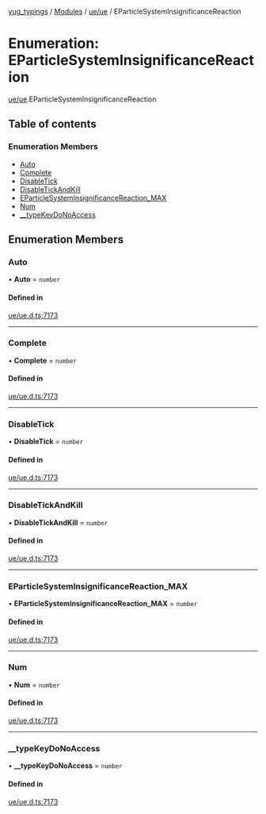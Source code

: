 [yug_typings](../README.md) / [Modules](../modules.md) / [ue/ue](../modules/ue_ue.md) / EParticleSystemInsignificanceReaction

# Enumeration: EParticleSystemInsignificanceReaction

[ue/ue](../modules/ue_ue.md).EParticleSystemInsignificanceReaction

## Table of contents

### Enumeration Members

- [Auto](ue_ue.EParticleSystemInsignificanceReaction.md#auto)
- [Complete](ue_ue.EParticleSystemInsignificanceReaction.md#complete)
- [DisableTick](ue_ue.EParticleSystemInsignificanceReaction.md#disabletick)
- [DisableTickAndKill](ue_ue.EParticleSystemInsignificanceReaction.md#disabletickandkill)
- [EParticleSystemInsignificanceReaction\_MAX](ue_ue.EParticleSystemInsignificanceReaction.md#eparticlesysteminsignificancereaction_max)
- [Num](ue_ue.EParticleSystemInsignificanceReaction.md#num)
- [\_\_typeKeyDoNoAccess](ue_ue.EParticleSystemInsignificanceReaction.md#__typekeydonoaccess)

## Enumeration Members

### Auto

• **Auto** = `number`

#### Defined in

[ue/ue.d.ts:7173](https://github.com/YugMetaverse/yug_typings/blob/25cad34/ue/ue.d.ts#L7173)

___

### Complete

• **Complete** = `number`

#### Defined in

[ue/ue.d.ts:7173](https://github.com/YugMetaverse/yug_typings/blob/25cad34/ue/ue.d.ts#L7173)

___

### DisableTick

• **DisableTick** = `number`

#### Defined in

[ue/ue.d.ts:7173](https://github.com/YugMetaverse/yug_typings/blob/25cad34/ue/ue.d.ts#L7173)

___

### DisableTickAndKill

• **DisableTickAndKill** = `number`

#### Defined in

[ue/ue.d.ts:7173](https://github.com/YugMetaverse/yug_typings/blob/25cad34/ue/ue.d.ts#L7173)

___

### EParticleSystemInsignificanceReaction\_MAX

• **EParticleSystemInsignificanceReaction\_MAX** = `number`

#### Defined in

[ue/ue.d.ts:7173](https://github.com/YugMetaverse/yug_typings/blob/25cad34/ue/ue.d.ts#L7173)

___

### Num

• **Num** = `number`

#### Defined in

[ue/ue.d.ts:7173](https://github.com/YugMetaverse/yug_typings/blob/25cad34/ue/ue.d.ts#L7173)

___

### \_\_typeKeyDoNoAccess

• **\_\_typeKeyDoNoAccess** = `number`

#### Defined in

[ue/ue.d.ts:7173](https://github.com/YugMetaverse/yug_typings/blob/25cad34/ue/ue.d.ts#L7173)
